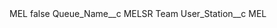 <?xml version="1.0" encoding="UTF-8"?>
<CustomMetadata xmlns="http://soap.sforce.com/2006/04/metadata" xmlns:xsi="http://www.w3.org/2001/XMLSchema-instance" xmlns:xsd="http://www.w3.org/2001/XMLSchema">
    <label>MEL</label>
    <protected>false</protected>
    <values>
        <field>Queue_Name__c</field>
        <value xsi:type="xsd:string">MELSR Team</value>
    </values>
    <values>
        <field>User_Station__c</field>
        <value xsi:type="xsd:string">MEL</value>
    </values>
</CustomMetadata>
